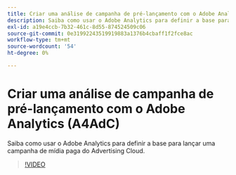 ```yaml
---
title: Criar uma análise de campanha de pré-lançamento com o Adobe Analytics
description: Saiba como usar o Adobe Analytics para definir a base para lançar uma campanha de mídia paga do Advertising Cloud.
exl-id: a19e4ccb-7b32-461c-8d55-874524509c06
source-git-commit: 0e31992243519919883a1376b4cbaff1f2fce8ac
workflow-type: tm+mt
source-wordcount: '54'
ht-degree: 0%

---
```


# Criar uma análise de campanha de pré-lançamento com o Adobe Analytics (A4AdC)

Saiba como usar o Adobe Analytics para definir a base para lançar uma campanha de mídia paga do Advertising Cloud.

>[!VIDEO](https://video.tv.adobe.com/v/33501)
